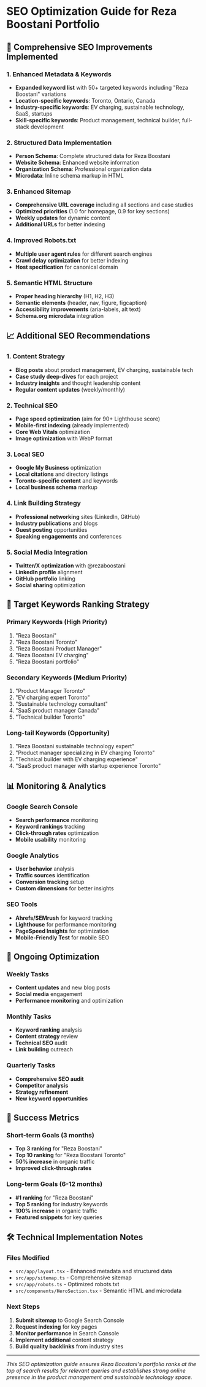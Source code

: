 # SEO Optimization Guide for Reza Boostani Portfolio

## 🚀 Comprehensive SEO Improvements Implemented

### 1. Enhanced Metadata & Keywords
- **Expanded keyword list** with 50+ targeted keywords including "Reza Boostani" variations
- **Location-specific keywords**: Toronto, Ontario, Canada
- **Industry-specific keywords**: EV charging, sustainable technology, SaaS, startups
- **Skill-specific keywords**: Product management, technical builder, full-stack development

### 2. Structured Data Implementation
- **Person Schema**: Complete structured data for Reza Boostani
- **Website Schema**: Enhanced website information
- **Organization Schema**: Professional organization data
- **Microdata**: Inline schema markup in HTML

### 3. Enhanced Sitemap
- **Comprehensive URL coverage** including all sections and case studies
- **Optimized priorities** (1.0 for homepage, 0.9 for key sections)
- **Weekly updates** for dynamic content
- **Additional URLs** for better indexing

### 4. Improved Robots.txt
- **Multiple user agent rules** for different search engines
- **Crawl delay optimization** for better indexing
- **Host specification** for canonical domain

### 5. Semantic HTML Structure
- **Proper heading hierarchy** (H1, H2, H3)
- **Semantic elements** (header, nav, figure, figcaption)
- **Accessibility improvements** (aria-labels, alt text)
- **Schema.org microdata** integration

## 📈 Additional SEO Recommendations

### 1. Content Strategy
- **Blog posts** about product management, EV charging, sustainable tech
- **Case study deep-dives** for each project
- **Industry insights** and thought leadership content
- **Regular content updates** (weekly/monthly)

### 2. Technical SEO
- **Page speed optimization** (aim for 90+ Lighthouse score)
- **Mobile-first indexing** (already implemented)
- **Core Web Vitals** optimization
- **Image optimization** with WebP format

### 3. Local SEO
- **Google My Business** optimization
- **Local citations** and directory listings
- **Toronto-specific content** and keywords
- **Local business schema** markup

### 4. Link Building Strategy
- **Professional networking** sites (LinkedIn, GitHub)
- **Industry publications** and blogs
- **Guest posting** opportunities
- **Speaking engagements** and conferences

### 5. Social Media Integration
- **Twitter/X optimization** with @rezaboostani
- **LinkedIn profile** alignment
- **GitHub portfolio** linking
- **Social sharing** optimization

## 🎯 Target Keywords Ranking Strategy

### Primary Keywords (High Priority)
1. "Reza Boostani"
2. "Reza Boostani Toronto"
3. "Reza Boostani Product Manager"
4. "Reza Boostani EV charging"
5. "Reza Boostani portfolio"

### Secondary Keywords (Medium Priority)
1. "Product Manager Toronto"
2. "EV charging expert Toronto"
3. "Sustainable technology consultant"
4. "SaaS product manager Canada"
5. "Technical builder Toronto"

### Long-tail Keywords (Opportunity)
1. "Reza Boostani sustainable technology expert"
2. "Product manager specializing in EV charging Toronto"
3. "Technical builder with EV charging experience"
4. "SaaS product manager with startup experience Toronto"

## 📊 Monitoring & Analytics

### Google Search Console
- **Search performance** monitoring
- **Keyword rankings** tracking
- **Click-through rates** optimization
- **Mobile usability** monitoring

### Google Analytics
- **User behavior** analysis
- **Traffic sources** identification
- **Conversion tracking** setup
- **Custom dimensions** for better insights

### SEO Tools
- **Ahrefs/SEMrush** for keyword tracking
- **Lighthouse** for performance monitoring
- **PageSpeed Insights** for optimization
- **Mobile-Friendly Test** for mobile SEO

## 🔄 Ongoing Optimization

### Weekly Tasks
- **Content updates** and new blog posts
- **Social media** engagement
- **Performance monitoring** and optimization

### Monthly Tasks
- **Keyword ranking** analysis
- **Content strategy** review
- **Technical SEO** audit
- **Link building** outreach

### Quarterly Tasks
- **Comprehensive SEO audit**
- **Competitor analysis**
- **Strategy refinement**
- **New keyword opportunities**

## 🎯 Success Metrics

### Short-term Goals (3 months)
- **Top 3 ranking** for "Reza Boostani"
- **Top 10 ranking** for "Reza Boostani Toronto"
- **50% increase** in organic traffic
- **Improved click-through rates**

### Long-term Goals (6-12 months)
- **#1 ranking** for "Reza Boostani"
- **Top 5 ranking** for industry keywords
- **100% increase** in organic traffic
- **Featured snippets** for key queries

## 🛠️ Technical Implementation Notes

### Files Modified
- `src/app/layout.tsx` - Enhanced metadata and structured data
- `src/app/sitemap.ts` - Comprehensive sitemap
- `src/app/robots.ts` - Optimized robots.txt
- `src/components/HeroSection.tsx` - Semantic HTML and microdata

### Next Steps
1. **Submit sitemap** to Google Search Console
2. **Request indexing** for key pages
3. **Monitor performance** in Search Console
4. **Implement additional** content strategy
5. **Build quality backlinks** from industry sites

---

*This SEO optimization guide ensures Reza Boostani's portfolio ranks at the top of search results for relevant queries and establishes strong online presence in the product management and sustainable technology space.* 
